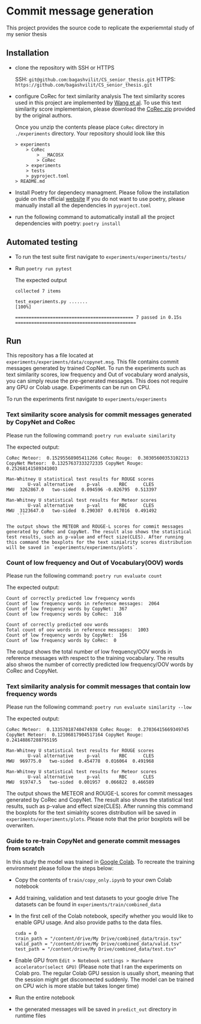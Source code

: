 # Commit message generation

This project provides the source code to replicate the experiemntal study of my senior thesis

## Installation

- clone the repository with SSH or HTTPS

    SSH: `git@github.com:bagashvilit/CS_senior_thesis.git`
    HTTPS: `https://github.com/bagashvilit/CS_senior_thesis.git`

- configure CoRec for text similarity analysis
    The text similarity scores used in this project are implemented by [Wang et al](https://xin-xia.github.io/publication/tosem212.pdf). To use this text similarity score implementaion, please download the [CoRec.zip](https://zenodo.org/record/3828107#.Xr4DfRMzbWc) provided by the original authors.

    Once you unzip the contents please place `CoRec` directory in `./experiments` directory. Your repository should look like this

    ```
    > experiments
        > CoRec
            > __MACOSX
            > CoRec
        > experiments
        > tests
        > pyproject.toml
    > README.md
    ```

- Install Poetry for dependecy managment. Please follow the installation guide on the official [website](https://python-poetry.org/)
    If you do not want to use poetry, please manually install all the dependencies in `pyproject.toml`

- run the following command to automatically install all the project dependencies with poetry:
    `poetry install`

## Automated testing

- To run the test suite first navigate to `experiments/experiments/tests/`

- Run `poetry run pytest`

    The expected output

    ```
    collected 7 items                                                                                          

    test_experiments.py .......                                                                          [100%]

    ============================================ 7 passed in 0.15s =============================================

    ```

## Run

This repository has a file located at `experiments/experiments/data/copynet.msg`. This file contains commit messages generated by trained CopNet. To run the experiments such as text similarity scores, low frequency and Out of vocabulary word analysis, you can simply reuse the pre-generated messages. This does not require any GPU or Colab usage. Experiments can be run on CPU.

To run the experiments first navigate to `experiments/experiments`

### Text similarity score analysis for commit messages generated by CopyNet and CoRec

Please run the following command: `poetry run evaluate similarity`

The expected output:

```
CoRec Meteor:  0.15295568905411266 CoRec Rouge:  0.30305600353102213
CopyNet Meteor:  0.13257637333272335 CopyNet Rouge:  0.25268141589341003

Man-Whitney U statistical test results for ROUGE scores
        U-val alternative     p-val       RBC      CLES
MWU  3262867.0   two-sided  0.094596 -0.026795  0.513397

Man-Whitney U statistical test results for Meteor scores
        U-val alternative     p-val       RBC      CLES
MWU  3123647.0   two-sided  0.290307  0.017016  0.491492
    ```

The output shows the METEOR and ROUGE-L scores for commit messages generated by CoRec and CopyNet. The result also shows the statistical test results, such as p-value and effect size(CLES). After running this command the boxplots for the text simialrity scores distribution will be saved in `experiments/experiments/plots`.
```

### Count of low frequency and Out of Vocabulary(OOV) words

Please run the following command: `poetry run evaluate count`

The expected output:

```
Count of correctly predicted low frequency words
Count of low frequency words in reference messages:  2064
Count of low frequency words by CopyNet:  367
Count of low frequency words by CoRec:  316

Count of correctly predicted oov words
Total count of oov words in reference messages:  1003
Count of low frequency words by CopyNet:  156
Count of low frequency words by CoRec:  0
```

The output shows the total number of low frequency/OOV words in reference messages with respect to the training vocabulary. The results also shwos the number of correctly predicted low frequency/OOV words by CoRec and CopyNet.

### Text similarity analysis for commit messages that contain low frequency words

Please run the following command: `poetry run evaluate similarity --low`

The expected output:

```
CoRec Meteor:  0.13357018740474938 CoRec Rouge:  0.27036415669349745
CopyNet Meteor:  0.12106817904517164 CopyNet Rouge:  0.24148867288795195

Man-Whitney U statistical test results for ROUGE scores
        U-val alternative     p-val       RBC      CLES
MWU  969775.0   two-sided  0.454778  0.016064  0.491968

Man-Whitney U statistical test results for Meteor scores
        U-val alternative     p-val       RBC      CLES
MWU  919747.5   two-sided  0.001957  0.066822  0.466589
```

The output shows the METEOR and ROUGE-L scores for commit messages generated by CoRec and CopyNet. The result also shows the statistical test results, such as p-value and effect size(CLES). After running this command the boxplots for the text simialrity scores distribution will be saved in `experiments/experiments/plots`. Please note that the prior boxplots will be overwriten.



### Guide to re-train CopyNet and generate commit messages from scratch

In this study the model was trained in [Google Colab](https://colab.research.google.com/). To recreate the training environment please follow the steps below:

- Copy the contents of `train/copy_only.ipynb` to your own Colab notebook

- Add training, validation and test datasets to your google drive
    The datasets can be found in `experiments/train/combined_data`

- In the first cell of the Colab notebook, specify whether you would like to enable GPU usage. And also provide paths to the data files.

    ```
    cuda = 0
    train_path = "/content/drive/My Drive/combined_data/train.tsv"
    valid_path = "/content/drive/My Drive/combined_data/valid.tsv"
    test_path = "/content/drive/My Drive/combined_data/test.tsv"
    ```
- Enable GPU from `Edit > Notebook settings > Hardware accelerator(select GPU)` (Please note that I ran the experiments on Colab pro. The regular Colab GPU session is usually short, meaning that the session might get disconnected suddenly. The model can be trained on CPU wich is more stable but takes longer time)

- Run the entire notebook

- the generated messages will be saved in `predict_out` directory in runtime files
